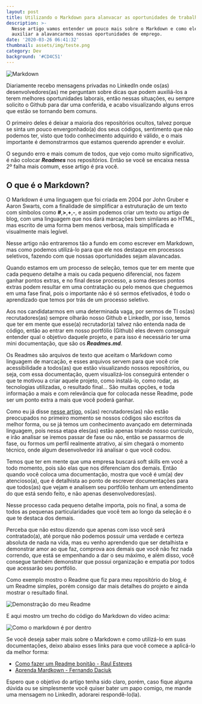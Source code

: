 ```yaml
---
layout: post
title: Utilizando o Markdown para alanvacar as oportunidades de trabalho
description: >-
  Nesse artigo vamos entender um pouco mais sobre o Markdown e como ele pode nos
  auxiliar a alavancarmos nossas oportunidades de emprego.
date: '2020-03-26 06:41:32'
thumbnail: assets/img/teste.png
category: Dev
background: '#CD4C51'
---
```

![Markdown](assets/img/teste.png)

Diariamente recebo mensagens privadas no LinkedIn onde os(as) desenvolvedores(as) me perguntam sobre dicas que podem auxiliá-los a terem melhores oportunidades laborais, então nessas situações, eu sempre solicito o Github para dar uma conferida, e acabo visualizando alguns erros que estão se tornando bem comuns.

O primeiro deles é deixar a maioria dos repositórios ocultos, talvez porque se sinta um pouco envergonhado(a) dos seus códigos, sentimento que não podemos ter, visto que todo conhecimento adquirido é válido, e o mais importante é demonstrarmos que estamos querendo aprender e evoluir.

O segundo erro e mais comum de todos, que vejo como muito significativo, é não colocar ***Readmes*** nos repositórios. Então se você se encaixa nessa 2º falha mais comum, esse artigo é pra você.

## O que é o Markdown?

O Markdown é uma linguagem que foi criada em 2004 por John Gruber e Aaron Swarts, com a finalidade de simplificar a estruturação de um texto com símbolos como **\#**,**\>**,**+**,**\-**, e assim podemos criar um texto ou artigo de blog, com uma linguagem que nos dará marcações bem similares ao HTML, mas escrito de uma forma bem menos verbosa, mais simplificada e visualmente mais legível.

Nesse artigo não entraremos tão a fundo em como escrever em Markdown, mas como podemos utilizá-lo para que ele nos destaque em processos seletivos, fazendo com que nossas oportunidades sejam alavancadas.

Quando estamos em um processo de seleção, temos que ter em mente que cada pequeno detalhe a mais ou cada pequeno diferencial, nos fazem ganhar pontos extras, e no final desse processo, a soma desses pontos extras podem resultar em uma contratação ou pelo menos que cheguemos em uma fase final, pois o importante não é só sermos efetivados, é todo o aprendizado que temos por trás de um processo seletivo.

Aos nos candidatarmos em uma determinada vaga, por sermos de TI os(as) recrutadores(as) sempre olharão nosso Github e LinkedIn, por isso, temos que ter em mente que esse(a) recrutador(a) talvez não entenda nada de código, então ao entrar em nosso portfólio (Github) eles devem conseguir entender qual o objetivo daquele projeto, e para isso é necessário ter uma mini documentação, que são os ***Readmes.md***.

Os Readmes são arquivos de texto que aceitam o Markdown como linguagem de marcação, e esses arquivos servem para que você crie acessibilidade a todos(as) que estão visualizando nossos repositórios, ou seja, com essa documentação, quem visualizá-los conseguirá entender o que te motivou a criar aquele projeto, como instalá-lo, como rodar, as tecnologias utilizadas, o resultado final... São muitas opções, e toda informação a mais e com relevância que for colocada nesse Readme, pode ser um ponto extra a mais que você poderá ganhar.

Como eu já disse [nesse artigo](https://ildaneta.netlify.com/posts/como-me-preparei-para-trabalhar-na-cubos-e-o-que-aprendi-no-processo/), os(as) recrutadores(as) não estão preocupados no primeiro momento se nossos códigos são escritos da melhor forma, ou se já temos um conhecimento avançado em determinada linguagem, pois nessa etapa eles(as) estão apenas triando nosso currículo, e irão analisar se iremos passar de fase ou não, então se passarmos de fase, ou formos um perfil realmente atrativo, aí sim chegará o momento técnico, onde algum desenvolvedor irá analisar o que você codou.

Temos que ter em mente que uma empresa buscará soft skills em você a todo momento, pois são elas que nos diferenciam dos demais. Então quando você coloca uma documentação, mostra que você é um(a) dev atencioso(a), que é detalhista ao ponto de escrever documentações para que todos(as) que vejam e analisem seu portfólio tenham um entendimento do que está sendo feito, e não apenas desenvolvedores(as).

Nesse processo cada pequeno detalhe importa, pois no final, a soma de todos as pequenas particularidades que você tem ao longo da seleção é o que te destaca dos demais.

Perceba que não estou dizendo que apenas com isso você será contratado(a), até porque não podemos possuir uma verdade e certeza absoluta de nada na vida, mas eu venho aprendendo que ser detalhista e demonstrar amor ao que faz, comprova aos demais que você não fez nada correndo, que está se empenhando a dar o seu máximo, e além disso, você consegue também demonstrar que possui organização e empatia por todos que acessarão seu portfólio.

Como exemplo mostro o Readme que fiz para meu repositório do blog, é um Readme simples, porém consigo dar mais detalhes do projeto e ainda mostrar o resultado final.

![Demonstração do meu Readme](https://user-images.githubusercontent.com/21963291/77646332-1a1fb900-6f43-11ea-8f3e-727c6ed38a7c.gif)

E aqui mostro um trecho do código do Markdown do vídeo acima:

![Como o markdown é por dentro](assets/img/tste.png)

Se você deseja saber mais sobre o Markdown e como utilizá-lo em suas documentações, deixo abaixo esses links para que você comece a aplicá-lo da melhor forma:

* [Como fazer um Readme bonitão - Raul Esteves](https://medium.com/@raullesteves/github-como-fazer-um-readme-md-bonit%C3%A3o-c85c8f154f8) 
* [Aprenda Mardkown - Fernando Daciuk](https://blog.da2k.com.br/2015/02/08/aprenda-markdown/)

Espero que o objetivo do artigo tenha sido claro, porém, caso fique alguma dúvida ou se simplesmente você quiser bater um papo comigo, me mande uma mensagem no LinkedIn, adorarei respondê-lo(la).
